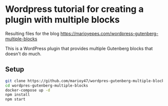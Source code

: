 # Wordpress tutorial for creating a plugin with multiple blocks

Resulting files for the blog https://marioyepes.com/wordpress-gutenberg-multiple-blocks

This is a WordPress plugin that provides multiple Gutenberg blocks that doesn't do much.

## Setup

```bash
git clone https://github.com/marioy47/wordpres-gutenberg-multiple-blocks
cd wordpres-gutenberg-multiple-blocks
docker-compose up -d
npm install
npm start
```
